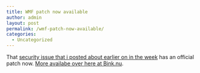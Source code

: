 ```yaml
---
title: WMF patch now available
author: admin
layout: post
permalink: /wmf-patch-now-available/
categories:
  - Uncategorized
---
```

That [security issue&nbsp;that&nbsp;i posted about earlier on in the week][1]&nbsp;has an official patch now. [More availabe over here at Bink.nu][2].&nbsp;&nbsp;&nbsp;

 [1]: http://blog.lotas-smartman.net/archive/2006/01/03/12248.aspx
 [2]: http://bink.nu/Article5764.bink
